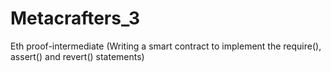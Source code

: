 # Metacrafters_3
Eth proof-intermediate (Writing a smart contract to implement the require(), assert() and revert() statements)
